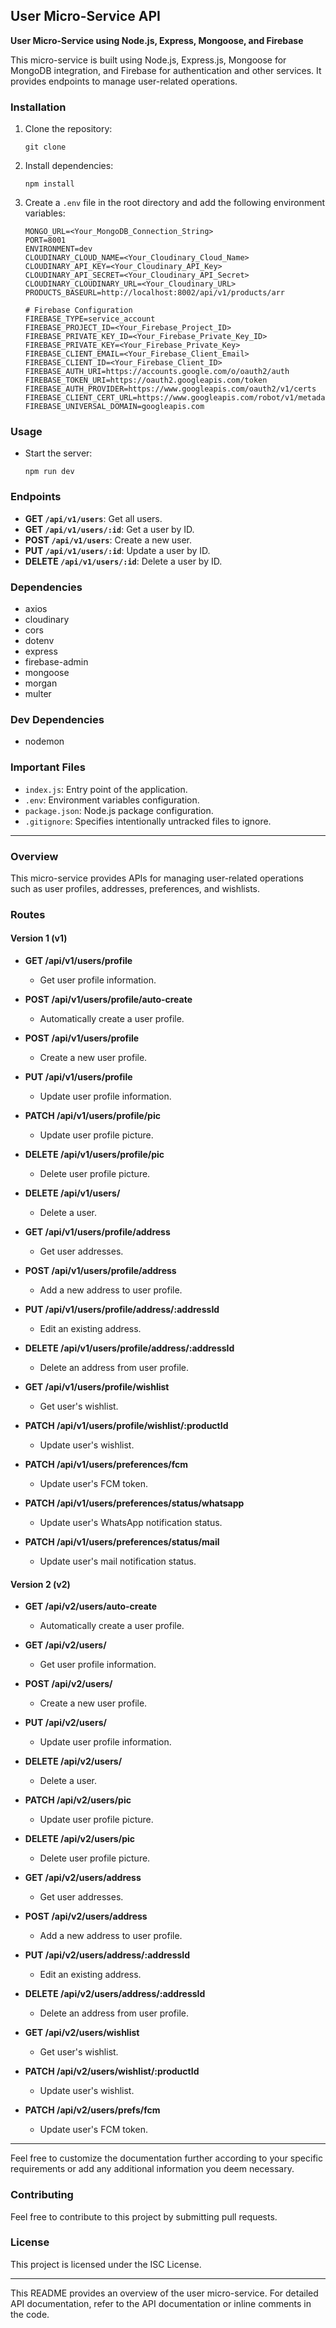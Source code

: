 
## User Micro-Service API

**User Micro-Service using Node.js, Express, Mongoose, and Firebase**

This micro-service is built using Node.js, Express.js, Mongoose for MongoDB integration, and Firebase for authentication and other services. It provides endpoints to manage user-related operations.

### Installation

1. Clone the repository:

   ```
   git clone 
   ```

2. Install dependencies:

   ```
   npm install
   ```

3. Create a `.env` file in the root directory and add the following environment variables:

   ```
   MONGO_URL=<Your_MongoDB_Connection_String>
   PORT=8001
   ENVIRONMENT=dev
   CLOUDINARY_CLOUD_NAME=<Your_Cloudinary_Cloud_Name>
   CLOUDINARY_API_KEY=<Your_Cloudinary_API_Key>
   CLOUDINARY_API_SECRET=<Your_Cloudinary_API_Secret>
   CLOUDINARY_CLOUDINARY_URL=<Your_Cloudinary_URL>
   PRODUCTS_BASEURL=http://localhost:8002/api/v1/products/arr

   # Firebase Configuration
   FIREBASE_TYPE=service_account
   FIREBASE_PROJECT_ID=<Your_Firebase_Project_ID>
   FIREBASE_PRIVATE_KEY_ID=<Your_Firebase_Private_Key_ID>
   FIREBASE_PRIVATE_KEY=<Your_Firebase_Private_Key>
   FIREBASE_CLIENT_EMAIL=<Your_Firebase_Client_Email>
   FIREBASE_CLIENT_ID=<Your_Firebase_Client_ID>
   FIREBASE_AUTH_URI=https://accounts.google.com/o/oauth2/auth
   FIREBASE_TOKEN_URI=https://oauth2.googleapis.com/token
   FIREBASE_AUTH_PROVIDER=https://www.googleapis.com/oauth2/v1/certs
   FIREBASE_CLIENT_CERT_URL=https://www.googleapis.com/robot/v1/metadata/x509/<Your_Firebase_Client_Email>
   FIREBASE_UNIVERSAL_DOMAIN=googleapis.com
   ```

### Usage

- Start the server:

  ```
  npm run dev
  ```

### Endpoints

- **GET `/api/v1/users`**: Get all users.
- **GET `/api/v1/users/:id`**: Get a user by ID.
- **POST `/api/v1/users`**: Create a new user.
- **PUT `/api/v1/users/:id`**: Update a user by ID.
- **DELETE `/api/v1/users/:id`**: Delete a user by ID.

### Dependencies

- axios
- cloudinary
- cors
- dotenv
- express
- firebase-admin
- mongoose
- morgan
- multer

### Dev Dependencies

- nodemon

### Important Files

- `index.js`: Entry point of the application.
- `.env`: Environment variables configuration.
- `package.json`: Node.js package configuration.
- `.gitignore`: Specifies intentionally untracked files to ignore.


---


### Overview

This micro-service provides APIs for managing user-related operations such as user profiles, addresses, preferences, and wishlists.

### Routes

#### Version 1 (v1)

- **GET /api/v1/users/profile**
  - Get user profile information.

- **POST /api/v1/users/profile/auto-create**
  - Automatically create a user profile.

- **POST /api/v1/users/profile**
  - Create a new user profile.

- **PUT /api/v1/users/profile**
  - Update user profile information.

- **PATCH /api/v1/users/profile/pic**
  - Update user profile picture.

- **DELETE /api/v1/users/profile/pic**
  - Delete user profile picture.

- **DELETE /api/v1/users/**
  - Delete a user.

- **GET /api/v1/users/profile/address**
  - Get user addresses.

- **POST /api/v1/users/profile/address**
  - Add a new address to user profile.

- **PUT /api/v1/users/profile/address/:addressId**
  - Edit an existing address.

- **DELETE /api/v1/users/profile/address/:addressId**
  - Delete an address from user profile.

- **GET /api/v1/users/profile/wishlist**
  - Get user's wishlist.

- **PATCH /api/v1/users/profile/wishlist/:productId**
  - Update user's wishlist.

- **PATCH /api/v1/users/preferences/fcm**
  - Update user's FCM token.

- **PATCH /api/v1/users/preferences/status/whatsapp**
  - Update user's WhatsApp notification status.

- **PATCH /api/v1/users/preferences/status/mail**
  - Update user's mail notification status.

#### Version 2 (v2)

- **GET /api/v2/users/auto-create**
  - Automatically create a user profile.

- **GET /api/v2/users/**
  - Get user profile information.

- **POST /api/v2/users/**
  - Create a new user profile.

- **PUT /api/v2/users/**
  - Update user profile information.

- **DELETE /api/v2/users/**
  - Delete a user.

- **PATCH /api/v2/users/pic**
  - Update user profile picture.

- **DELETE /api/v2/users/pic**
  - Delete user profile picture.

- **GET /api/v2/users/address**
  - Get user addresses.

- **POST /api/v2/users/address**
  - Add a new address to user profile.

- **PUT /api/v2/users/address/:addressId**
  - Edit an existing address.

- **DELETE /api/v2/users/address/:addressId**
  - Delete an address from user profile.

- **GET /api/v2/users/wishlist**
  - Get user's wishlist.

- **PATCH /api/v2/users/wishlist/:productId**
  - Update user's wishlist.

- **PATCH /api/v2/users/prefs/fcm**
  - Update user's FCM token.

---

Feel free to customize the documentation further according to your specific requirements or add any additional information you deem necessary.

### Contributing

Feel free to contribute to this project by submitting pull requests.

### License

This project is licensed under the ISC License.

---

This README provides an overview of the user micro-service. For detailed API documentation, refer to the API documentation or inline comments in the code.
